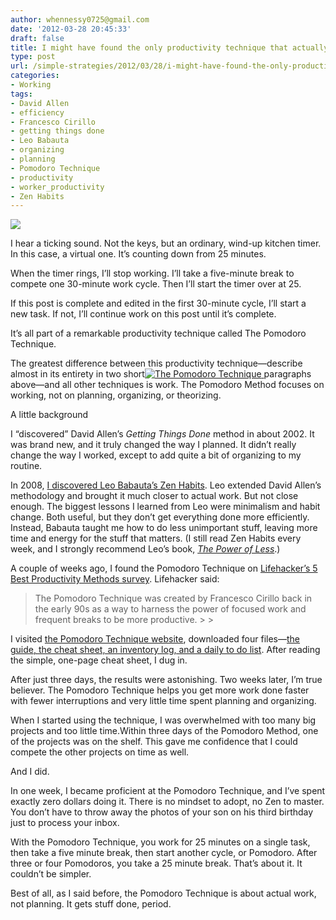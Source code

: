 ```yaml
---
author: whennessy0725@gmail.com
date: '2012-03-28 20:45:33'
draft: false
title: I might have found the only productivity technique that actually works
type: post
url: /simple-strategies/2012/03/28/i-might-have-found-the-only-productivity-technique-that-actually-works
categories:
- Working
tags:
- David Allen
- efficiency
- Francesco Cirillo
- getting things done
- Leo Babauta
- organizing
- planning
- Pomodoro Technique
- productivity
- worker_productivity
- Zen Habits
---
```


![](http://static1.squarespace.com/static/56c87f52356fb0ec8c23c9b7/56d09050d9fd567b5dd38d8b/56d09058d9fd567b5dd38dca/1456509782653/paper.jpg)

  



I hear a ticking sound. Not the keys, but an ordinary, wind-up kitchen timer. In this case, a virtual one. It’s counting down from 25 minutes.




When the timer rings, I’ll stop working. I’ll take a five-minute break to compete one 30-minute work cycle. Then I’ll start the timer over at 25. 




If this post is complete and edited in the first 30-minute cycle, I’ll start a new task. If not, I’ll continue work on this post until it’s complete.




It’s all part of a remarkable productivity technique called The Pomodoro Technique.




The greatest difference between this productivity technique—describe almost in its entirety in two short[![The Pomodoro Technique](http://static1.squarespace.com/static/56c87f52356fb0ec8c23c9b7/t/56d09101d9fd567b5dd39b51/1456509185489/paper.jpg)
](http://www.pomodorotechnique.com/) paragraphs above—and all other techniques is work. The Pomodoro Method focuses on working, not on planning, organizing, or theorizing.




A little background




I “discovered” David Allen’s _Getting Things Done_ method in about 2002. It was brand new, and it truly changed the way I planned. It didn’t really change the way I worked, except to add quite a bit of organizing to my routine. 




In 2008, [I discovered Leo Babauta’s Zen Habits](http://billhennessy.net/2011/06/17/3-sites-youve-got-to-read/). Leo extended David Allen’s methodology and brought it much closer to actual work. But not close enough. The biggest lessons I learned from Leo were minimalism and habit change. Both useful, but they don’t get everything done more efficiently. Instead, Babauta taught me how to do less unimportant stuff, leaving more time and energy for the stuff that matters. (I still read Zen Habits every week, and I strongly recommend Leo’s book, _[The Power of Less](http://www.amazon.com/gp/product/1401309704/ref=as_li_ss_tl?ie=UTF8&tag=hennesssview-20&linkCode=as2&camp=1789&creative=390957&creativeASIN=1401309704)_.)




A couple of weeks ago, I found the Pomodoro Technique on [Lifehacker’s 5 Best Productivity Methods survey](http://lifehacker.com/5890129/five-best-productivity-methods). Lifehacker said:




<blockquote>The Pomodoro Technique was created by Francesco Cirillo back in the early 90s as a way to harness the power of focused work and frequent breaks to be more productive.
> 
> 
</blockquote>




I visited [the Pomodoro Technique website](http://www.pomodorotechnique.com/), downloaded four files—[the guide, the cheat sheet, an inventory log, and a daily to do list](http://www.pomodorotechnique.com/book.html). After reading the simple, one-page cheat sheet, I dug in.




After just three days, the results were astonishing. Two weeks later, I’m true believer. The Pomodoro Technique helps you get more work done faster with fewer interruptions and very little time spent planning and organizing. 




When I started using the technique, I was overwhelmed with too many big projects and too little time.Within three days of the Pomodoro Method, one of the projects was on the shelf. This gave me confidence that I could compete the other projects on time as well.




And I did. 




In one week, I became proficient at the Pomodoro Technique, and I’ve spent exactly zero dollars doing it. There is no mindset to adopt, no Zen to master. You don’t have to throw away the photos of your son on his third birthday just to process your inbox.




With the Pomodoro Technique, you work for 25 minutes on a single task, then take a five minute break, then start another cycle, or Pomodoro. After three or four Pomodoros, you take a 25 minute break. That’s about it. It couldn’t be simpler. 




Best of all, as I said before, the Pomodoro Technique is about actual work, not planning. It gets stuff done, period. 
